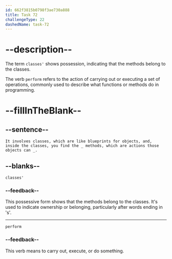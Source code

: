 ```yaml
---
id: 662f3815b0798f3ae730a888
title: Task 72
challengeType: 22
dashedName: task-72
---
```


<!--
AUDIO REFERENCE: 
Sarah: It involves classes, which are like blueprints for objects, and, inside the classes, you find the classes' methods, which are actions those objects can perform.
-->

# --description--

The term `classes'` shows possession, indicating that the methods belong to the classes.

The verb `perform` refers to the action of carrying out or executing a set of operations, commonly used to describe what functions or methods do in programming.

# --fillInTheBlank--

## --sentence--

`It involves classes, which are like blueprints for objects, and, inside the classes, you find the _ methods, which are actions those objects can _.`

## --blanks--

`classes'`

### --feedback--

This possessive form shows that the methods belong to the classes. It's used to indicate ownership or belonging, particularly after words ending in 's'.

---

`perform`

### --feedback--

This verb means to carry out, execute, or do something.
